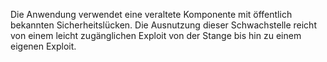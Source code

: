 Die Anwendung verwendet eine veraltete Komponente mit öffentlich bekannten Sicherheitslücken. Die Ausnutzung dieser Schwachstelle reicht von einem leicht zugänglichen Exploit von der Stange bis hin zu einem eigenen Exploit.